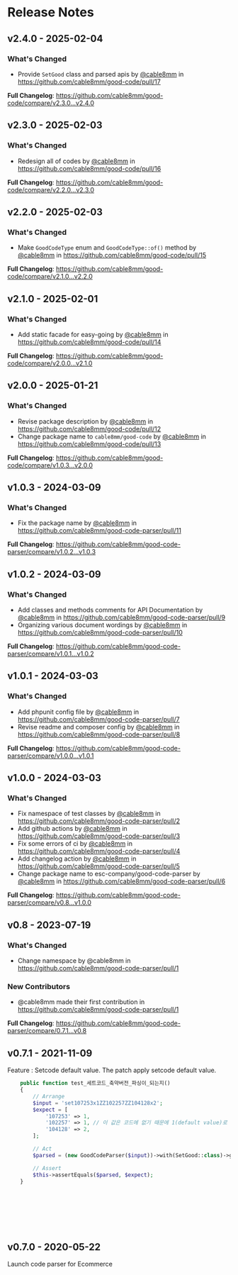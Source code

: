 # Release Notes

## v2.4.0 - 2025-02-04

### What's Changed

* Provide `SetGood` class and parsed apis by [@cable8mm](https://github.com/cable8mm) in https://github.com/cable8mm/good-code/pull/17

**Full Changelog**: https://github.com/cable8mm/good-code/compare/v2.3.0...v2.4.0

## v2.3.0 - 2025-02-03

### What's Changed

* Redesign all of codes by [@cable8mm](https://github.com/cable8mm) in https://github.com/cable8mm/good-code/pull/16

**Full Changelog**: https://github.com/cable8mm/good-code/compare/v2.2.0...v2.3.0

## v2.2.0 - 2025-02-03

### What's Changed

* Make `GoodCodeType` enum and `GoodCodeType::of()` method by [@cable8mm](https://github.com/cable8mm) in https://github.com/cable8mm/good-code/pull/15

**Full Changelog**: https://github.com/cable8mm/good-code/compare/v2.1.0...v2.2.0

## v2.1.0 - 2025-02-01

### What's Changed

* Add static facade for easy-going by [@cable8mm](https://github.com/cable8mm) in https://github.com/cable8mm/good-code/pull/14

**Full Changelog**: https://github.com/cable8mm/good-code/compare/v2.0.0...v2.1.0

## v2.0.0 - 2025-01-21

### What's Changed

* Revise package description by [@cable8mm](https://github.com/cable8mm) in https://github.com/cable8mm/good-code/pull/12
* Change package name to `cable8mm/good-code` by [@cable8mm](https://github.com/cable8mm) in https://github.com/cable8mm/good-code/pull/13

**Full Changelog**: https://github.com/cable8mm/good-code/compare/v1.0.3...v2.0.0

## v1.0.3 - 2024-03-09

### What's Changed

* Fix the package name by [@cable8mm](https://github.com/cable8mm) in https://github.com/cable8mm/good-code-parser/pull/11

**Full Changelog**: https://github.com/cable8mm/good-code-parser/compare/v1.0.2...v1.0.3

## v1.0.2 - 2024-03-09

### What's Changed

* Add classes and methods comments for API Documentation by [@cable8mm](https://github.com/cable8mm) in https://github.com/cable8mm/good-code-parser/pull/9
* Organizing various document wordings by [@cable8mm](https://github.com/cable8mm) in https://github.com/cable8mm/good-code-parser/pull/10

**Full Changelog**: https://github.com/cable8mm/good-code-parser/compare/v1.0.1...v1.0.2

## v1.0.1 - 2024-03-03

### What's Changed

* Add phpunit config file by [@cable8mm](https://github.com/cable8mm) in https://github.com/cable8mm/good-code-parser/pull/7
* Revise readme and composer config by [@cable8mm](https://github.com/cable8mm) in https://github.com/cable8mm/good-code-parser/pull/8

**Full Changelog**: https://github.com/cable8mm/good-code-parser/compare/v1.0.0...v1.0.1

## v1.0.0 - 2024-03-03

### What's Changed

* Fix namespace of test classes by [@cable8mm](https://github.com/cable8mm) in https://github.com/cable8mm/good-code-parser/pull/2
* Add github actions by [@cable8mm](https://github.com/cable8mm) in https://github.com/cable8mm/good-code-parser/pull/3
* Fix some errors of ci by [@cable8mm](https://github.com/cable8mm) in https://github.com/cable8mm/good-code-parser/pull/4
* Add changelog action by [@cable8mm](https://github.com/cable8mm) in https://github.com/cable8mm/good-code-parser/pull/5
* Change package name to esc-company/good-code-parser by [@cable8mm](https://github.com/cable8mm) in https://github.com/cable8mm/good-code-parser/pull/6

**Full Changelog**: https://github.com/cable8mm/good-code-parser/compare/v0.8...v1.0.0

## v0.8 - 2023-07-19

### What's Changed

- Change namespace by @cable8mm in https://github.com/cable8mm/good-code-parser/pull/1

### New Contributors

- @cable8mm made their first contribution in https://github.com/cable8mm/good-code-parser/pull/1

**Full Changelog**: https://github.com/cable8mm/good-code-parser/compare/0.7.1...v0.8

## v0.7.1 - 2021-11-09

Feature : Setcode default value. The patch apply setcode default value.

```php
    public function test_세트코드_축약버전_파싱이_되는지()
    {
        // Arrange
        $input = 'set107253x1ZZ102257ZZ104128x2';
        $expect = [
            '107253' => 1,
            '102257' => 1, // 이 값은 코드에 없기 때문에 1(default value)로 처리됨.
            '104128' => 2,
        ];

        // Act
        $parsed = (new GoodCodeParser($input))->with(SetGood::class)->get();

        // Assert
        $this->assertEquals($parsed, $expect);
    }









```
## v0.7.0 - 2020-05-22

Launch code parser for Ecommerce
